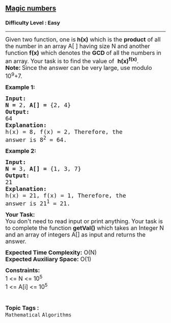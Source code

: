 <h2><a href="https://www.geeksforgeeks.org/problems/magic-numbers3143/1?page=4&category=Mathematical&difficulty=Easy&sortBy=submissions">Magic numbers</a></h2><h3>Difficulty Level : Easy</h3><hr><div class="problems_problem_content__Xm_eO"><p><span style="font-size:18px">Given two function, one is<strong> h(x)</strong> which is the <strong>product</strong> of all the number in an&nbsp;array A[ ] having size N and another<br>
function <strong>f(x)</strong> which denotes&nbsp;the <strong>GCD&nbsp;</strong>of all the numbers in an array. Your task is to find the value of &nbsp;<strong>h(x)<sup>f(x)</sup></strong>.</span><br>
<span style="font-size:18px"><strong>Note:&nbsp;</strong>Since the answer can be very large, use modulo 10<sup>9</sup>+7.</span></p>

<p><span style="font-size:18px"><strong>Example 1:</strong></span></p>

<pre><span style="font-size:18px"><strong>Input:</strong></span>
<span style="font-size:18px"><strong>N = </strong>2, <strong>A[] = </strong>{2, 4}</span>
<span style="font-size:18px"><strong>Output:</strong></span>
<span style="font-size:18px">64</span>
<span style="font-size:18px"><strong>Explanation:</strong></span>
<span style="font-size:18px">h(x) = 8, f(x) = 2, Therefore, the
answer is 8<sup>2</sup> = 64.</span></pre>

<p><span style="font-size:18px"><strong>Example 2:</strong></span></p>

<pre><span style="font-size:18px"><strong>Input:</strong></span>
<span style="font-size:18px"><strong>N = </strong>3, <strong>A[] = </strong>{1, 3, 7}</span>
<span style="font-size:18px"><strong>Output:</strong></span>
<span style="font-size:18px">21</span>
<span style="font-size:18px"><strong>Explanation:</strong></span>
<span style="font-size:18px">h(x) = 21, f(x) = 1, Therefore, the
answer is 21<sup>1</sup> = 21.</span>
</pre>

<p><span style="font-size:18px"><strong>Your Task:</strong><br>
You don't need to read input or print anything. Your task is to complete the function <strong>getVal()</strong> which takes an Integer N and an array of integers A[] as input and returns the answer.</span></p>

<p><span style="font-size:18px"><strong>Expected Time Complexity:</strong> O(N)<br>
<strong>Expected Auxiliary Space:</strong> O(1)</span></p>

<p><span style="font-size:18px"><strong>Constraints:</strong></span><br>
<span style="font-size:18px">1 &lt;= N &lt;= 10<sup>5</sup><br>
1 &lt;= A[i] &lt;= 10<sup>5</sup></span></p>
</div><br><p><span style=font-size:18px><strong>Topic Tags : </strong><br><code>Mathematical</code>&nbsp;<code>Algorithms</code>&nbsp;